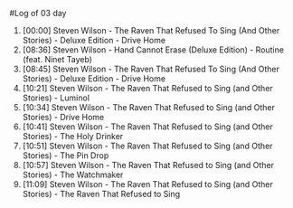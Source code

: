 #Log of 03 day

1. [00:00] Steven Wilson - The Raven That Refused To Sing (And Other Stories) - Deluxe Edition - Drive Home
1. [08:36] Steven Wilson - Hand Cannot Erase (Deluxe Edition) - Routine (feat. Ninet Tayeb)
1. [08:45] Steven Wilson - The Raven That Refused To Sing (And Other Stories) - Deluxe Edition - Drive Home
1. [10:21] Steven Wilson - The Raven That Refused to Sing (and Other Stories) - Luminol
1. [10:34] Steven Wilson - The Raven That Refused to Sing (and Other Stories) - Drive Home
1. [10:41] Steven Wilson - The Raven That Refused to Sing (and Other Stories) - The Holy Drinker
1. [10:51] Steven Wilson - The Raven That Refused to Sing (and Other Stories) - The Pin Drop
1. [10:57] Steven Wilson - The Raven That Refused to Sing (and Other Stories) - The Watchmaker
1. [11:09] Steven Wilson - The Raven That Refused to Sing (and Other Stories) - The Raven That Refused to Sing
